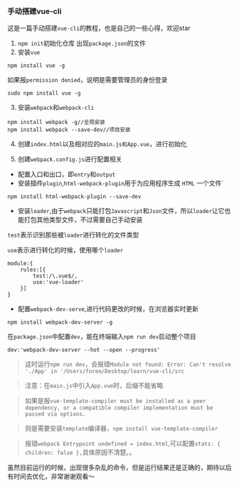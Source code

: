 ### 手动搭建vue-cli
这是一篇手动搭建`vue-cli`的教程，也是自己的一些心得，欢迎star

1. `npm init`初始化仓库
出现`package.json`的文件
2. 安装`vue`
```
npm install vue -g
```
如果报`permission denied`，说明是需要管理员的身份登录
```
sudo npm install vue -g
```
3. 安装`webpack`和`webpack-cli`
```
npm install webpack -g//全局安装
npm install webpack --save-dev//项目安装
```
4. 创建`index.html`以及相对应的`main.js和App.vue`，进行初始化

5. 创建`webpack.config.js`进行配置相关
* 配置入口和出口，即`entry`和`output`
* 安装插件`plugin`,`html-webpack-plugin`用于为应用程序生成 `HTML` 一个文件`
```
npm install html-webpack-plugin --save-dev
```
* 安装`loader`,由于`webpack`只能打包`Javascript`和`Json`文件，所以`loader`让它也能打包其他类型文件，不过需要自己手动安装

`test`表示识别那些被`loader`进行转化的文件类型

`use`表示进行转化的时候，使用哪个`loader`
```
module:{
    rules:[{
        test:/\.vue$/,
        use:'vue-loader'
    }]
}
```
* 配置`webpack-dev-serve`,进行代码更改的时候，在浏览器实时更新
```
npm install webpack-dev-server -g
```
在`package.json`中配置`dev`，能在终端输入`npm run dev`启动整个项目
```
dev:'webpack-dev-server --hot --open --progress'
```
>这时运行`npm run dev`，会报错`Module not found: Error: Can't resolve './App' in '/Users/foreo/Desktop/learn/vue-cli/src`

>注意：在`main.js`中引入`App.vue`时，后缀不能省略

>如果是报`vue-template-compiler must be installed as a peer dependency, or a compatible compiler implementation must be passed via options.`

>则是需要安装`template`编译器，`npm install vue-template-compiler`

>报错`webpack Entrypoint undefined = index.html`,可以配置`stats: { children: false },`具体原因不清楚。。

虽然目前运行的时候，出现很多杂乱的命令，但是运行结果还是正确的，期待以后有时间去优化，非常谢谢观看～